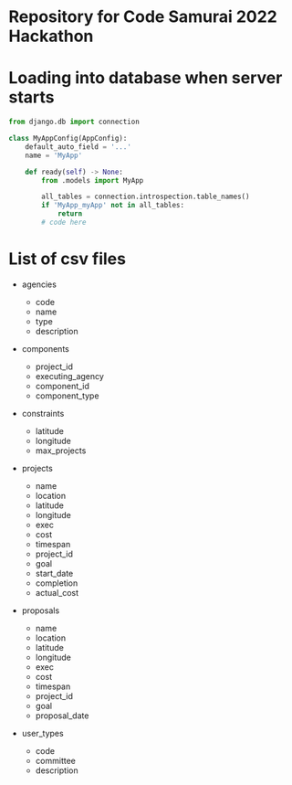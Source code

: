 # Repository for Code Samurai 2022 Hackathon

# Loading into database when server starts
```python
from django.db import connection

class MyAppConfig(AppConfig):
    default_auto_field = '...'
    name = 'MyApp'

    def ready(self) -> None:
        from .models import MyApp

        all_tables = connection.introspection.table_names()
        if 'MyApp_myApp' not in all_tables:
            return
        # code here
```

# List of csv files
- agencies
    - code
    - name
    - type
    - description

- components
    - project_id
    - executing_agency
    - component_id
    - component_type

- constraints
    - latitude
    - longitude
    - max_projects

- projects
    - name
    - location
    - latitude
    - longitude
    - exec
    - cost
    - timespan
    - project_id
    - goal
    - start_date
    - completion
    - actual_cost

- proposals
    - name
    - location
    - latitude
    - longitude
    - exec
    - cost
    - timespan
    - project_id
    - goal
    - proposal_date

- user_types
    - code
    - committee
    - description